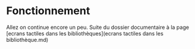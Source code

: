 # Fonctionnement #

Allez on continue encore un peu. Suite du dossier documentaire à la page [ecrans tactiles dans les bibliothèques](ecrans tactiles dans les bibliothèque.md) 
